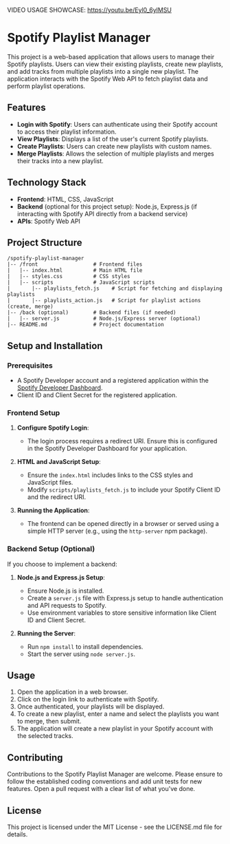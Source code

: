 VIDEO USAGE SHOWCASE: https://youtu.be/Eyl0_6ylMSU
# Spotify Playlist Manager

This project is a web-based application that allows users to manage their Spotify playlists. Users can view their existing playlists, create new playlists, and add tracks from multiple playlists into a single new playlist. The application interacts with the Spotify Web API to fetch playlist data and perform playlist operations.

## Features

- **Login with Spotify**: Users can authenticate using their Spotify account to access their playlist information.
- **View Playlists**: Displays a list of the user's current Spotify playlists.
- **Create Playlists**: Users can create new playlists with custom names.
- **Merge Playlists**: Allows the selection of multiple playlists and merges their tracks into a new playlist.

## Technology Stack

- **Frontend**: HTML, CSS, JavaScript
- **Backend** (optional for this project setup): Node.js, Express.js (if interacting with Spotify API directly from a backend service)
- **APIs**: Spotify Web API

## Project Structure

```
/spotify-playlist-manager
|-- /front                  # Frontend files
|   |-- index.html          # Main HTML file
|   |-- styles.css          # CSS styles
|   |-- scripts             # JavaScript scripts
|       |-- playlists_fetch.js    # Script for fetching and displaying playlists
|       |-- playlists_action.js   # Script for playlist actions (create, merge)
|-- /back (optional)        # Backend files (if needed)
|   |-- server.js           # Node.js/Express server (optional)
|-- README.md               # Project documentation
```

## Setup and Installation

### Prerequisites

- A Spotify Developer account and a registered application within the [Spotify Developer Dashboard](https://developer.spotify.com/dashboard/).
- Client ID and Client Secret for the registered application.

### Frontend Setup

1. **Configure Spotify Login**:
   - The login process requires a redirect URI. Ensure this is configured in the Spotify Developer Dashboard for your application.

2. **HTML and JavaScript Setup**:
   - Ensure the `index.html` includes links to the CSS styles and JavaScript files.
   - Modify `scripts/playlists_fetch.js` to include your Spotify Client ID and the redirect URI.

3. **Running the Application**:
   - The frontend can be opened directly in a browser or served using a simple HTTP server (e.g., using the `http-server` npm package).

### Backend Setup (Optional)

If you choose to implement a backend:

1. **Node.js and Express.js Setup**:
   - Ensure Node.js is installed.
   - Create a `server.js` file with Express.js setup to handle authentication and API requests to Spotify.
   - Use environment variables to store sensitive information like Client ID and Client Secret.

2. **Running the Server**:
   - Run `npm install` to install dependencies.
   - Start the server using `node server.js`.

## Usage

1. Open the application in a web browser.
2. Click on the login link to authenticate with Spotify.
3. Once authenticated, your playlists will be displayed.
4. To create a new playlist, enter a name and select the playlists you want to merge, then submit.
5. The application will create a new playlist in your Spotify account with the selected tracks.

## Contributing

Contributions to the Spotify Playlist Manager are welcome. Please ensure to follow the established coding conventions and add unit tests for new features. Open a pull request with a clear list of what you've done.

## License

This project is licensed under the MIT License - see the LICENSE.md file for details.

